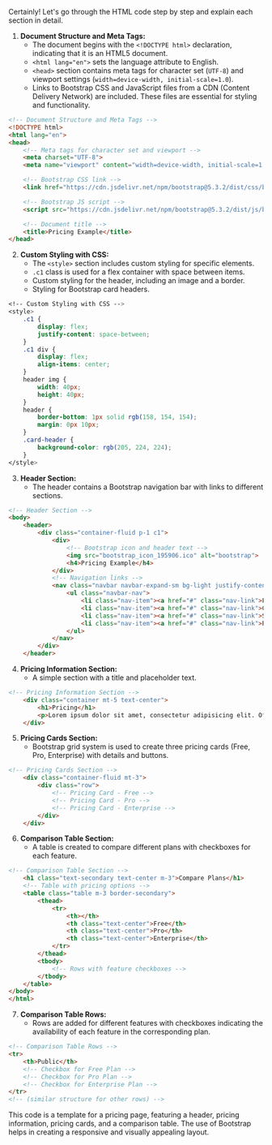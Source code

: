 Certainly! Let's go through the HTML code step by step and explain each section in detail.

1. **Document Structure and Meta Tags:**
   - The document begins with the `<!DOCTYPE html>` declaration, indicating that it is an HTML5 document.
   - `<html lang="en">` sets the language attribute to English.
   - `<head>` section contains meta tags for character set (`UTF-8`) and viewport settings (`width=device-width, initial-scale=1.0`).
   - Links to Bootstrap CSS and JavaScript files from a CDN (Content Delivery Network) are included. These files are essential for styling and functionality.

```html
<!-- Document Structure and Meta Tags -->
<!DOCTYPE html>
<html lang="en">
<head>
    <!-- Meta tags for character set and viewport -->
    <meta charset="UTF-8">
    <meta name="viewport" content="width=device-width, initial-scale=1.0">

    <!-- Bootstrap CSS link -->
    <link href="https://cdn.jsdelivr.net/npm/bootstrap@5.3.2/dist/css/bootstrap.min.css" rel="stylesheet" integrity="sha384-T3c6CoIi6uLrA9TneNEoa7RxnatzjcDSCmG1MXxSR1GAsXEV/Dwwykc2MPK8M2HN" crossorigin="anonymous">

    <!-- Bootstrap JS script -->
    <script src="https://cdn.jsdelivr.net/npm/bootstrap@5.3.2/dist/js/bootstrap.bundle.min.js" integrity="sha384-C6RzsynM9kWDrMNeT87bh95OGNyZPhcTNXj1NW7RuBCsyN/o0jlpcV8Qyq46cDfL" crossorigin="anonymous"></script>

    <!-- Document title -->
    <title>Pricing Example</title>
</head>
```

2. **Custom Styling with CSS:**
   - The `<style>` section includes custom styling for specific elements.
   - `.c1` class is used for a flex container with space between items.
   - Custom styling for the header, including an image and a border.
   - Styling for Bootstrap card headers.

```css
<!-- Custom Styling with CSS -->
<style>
    .c1 {
        display: flex;
        justify-content: space-between;
    }
    .c1 div {
        display: flex;
        align-items: center;
    }
    header img {
        width: 40px;
        height: 40px;
    }
    header {
        border-bottom: 1px solid rgb(158, 154, 154);
        margin: 0px 10px;
    }
    .card-header {
        background-color: rgb(205, 224, 224);
    }
</style>
```

3. **Header Section:**
   - The header contains a Bootstrap navigation bar with links to different sections.

```html
<!-- Header Section -->
<body>
    <header>
        <div class="container-fluid p-1 c1">
            <div>
                <!-- Bootstrap icon and header text -->
                <img src="bootstrap_icon_195906.ico" alt="bootstrap">
                <h4>Pricing Example</h4>
            </div>
            <!-- Navigation links -->
            <nav class="navbar navbar-expand-sm bg-light justify-content-end">
                <ul class="navbar-nav">
                    <li class="nav-item"><a href="#" class="nav-link">Features</a></li>
                    <li class="nav-item"><a href="#" class="nav-link">Company</a></li>
                    <li class="nav-item"><a href="#" class="nav-link">Support</a></li>
                    <li class="nav-item"><a href="#" class="nav-link">Pricing</a></li>
                </ul>
            </nav>
        </div>
    </header>
```

4. **Pricing Information Section:**
   - A simple section with a title and placeholder text.

```html
<!-- Pricing Information Section -->
    <div class="container mt-5 text-center">
        <h1>Pricing</h1>
        <p>Lorem ipsum dolor sit amet, consectetur adipisicing elit. Officia tenetur animi suscipit corporis dolorum itaque soluta eaque? Id officia et quasi ex ea voluptates similique quibusdam praesentium provident! Reiciendis, in!</p>
    </div>
```

5. **Pricing Cards Section:**
   - Bootstrap grid system is used to create three pricing cards (Free, Pro, Enterprise) with details and buttons.

```html
<!-- Pricing Cards Section -->
    <div class="container-fluid mt-3">
        <div class="row">
            <!-- Pricing Card - Free -->
            <!-- Pricing Card - Pro -->
            <!-- Pricing Card - Enterprise -->
        </div>
    </div>
```

6. **Comparison Table Section:**
   - A table is created to compare different plans with checkboxes for each feature.

```html
<!-- Comparison Table Section -->
    <h1 class="text-secondary text-center m-3">Compare Plans</h1>
    <!-- Table with pricing options -->
    <table class="table m-3 border-secondary">
        <thead>
            <tr>
                <th></th>
                <th class="text-center">Free</th>
                <th class="text-center">Pro</th>
                <th class="text-center">Enterprise</th>
            </tr>
        </thead>
        <tbody>
            <!-- Rows with feature checkboxes -->
        </tbody>
    </table>
</body>
</html>
```

7. **Comparison Table Rows:**
   - Rows are added for different features with checkboxes indicating the availability of each feature in the corresponding plan.

```html
<!-- Comparison Table Rows -->
<tr>
    <th>Public</th>
    <!-- Checkbox for Free Plan -->
    <!-- Checkbox for Pro Plan -->
    <!-- Checkbox for Enterprise Plan -->
</tr>
<!-- (similar structure for other rows) -->
```

This code is a template for a pricing page, featuring a header, pricing information, pricing cards, and a comparison table. The use of Bootstrap helps in creating a responsive and visually appealing layout.
